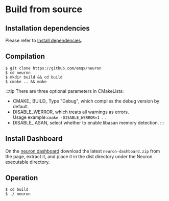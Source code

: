 # Build from source

## Installation dependencies

Please refer to [Install dependencies](https://github.com/emqx/neuron/blob/main/Install-dependencies.md).

## Compilation

```
$ git clone https://github.com/emqx/neuron
$ cd neuron
$ mkdir build && cd build
$ cmake .. && make
```

:::tip
There are three optional parameters in CMakeLists:
* CMAKE_ BUILD_ Type "Debug", which compiles the debug version by default.
* DISABLE_WERROR, which treats all warnings as errors.<br />Usage example:```cmake -DISABLE_WERROR=1 ..```
* DISABLE_ ASAN, select whether to enable libasan memory detection.
:::

## Install Dashboard

On the [neuron dashboard](https://github.com/emqx/neuron-dashboard/releases) download the latest `neuron-dashboard.zip` from the page, extract it, and place it in the dist directory under the Neuron executable directory.

## Operation

```
$ cd build
$ ./ neuron
```
